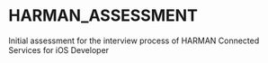 # HARMAN_ASSESSMENT
Initial assessment for the interview process of HARMAN Connected Services for iOS Developer

